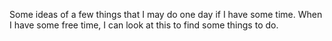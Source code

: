 Some ideas of a few things that I may do one day if I have some time.
When I have some free time, I can look at this to find some things to do.

